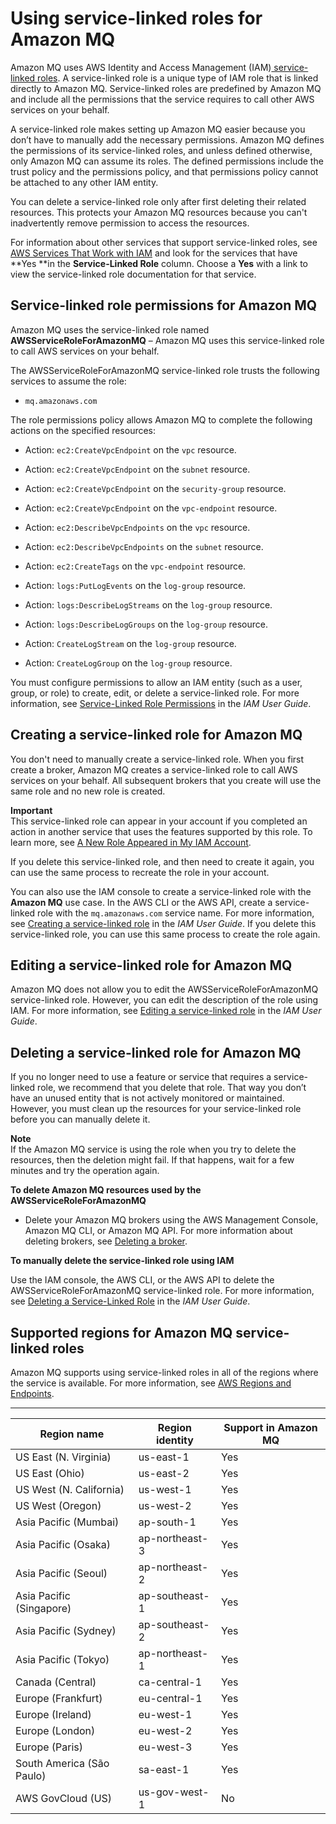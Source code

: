 # Using service\-linked roles for Amazon MQ<a name="using-service-linked-roles"></a>

Amazon MQ uses AWS Identity and Access Management \(IAM\)[ service\-linked roles](https://docs.aws.amazon.com/IAM/latest/UserGuide/id_roles_terms-and-concepts.html#iam-term-service-linked-role)\. A service\-linked role is a unique type of IAM role that is linked directly to Amazon MQ\. Service\-linked roles are predefined by Amazon MQ and include all the permissions that the service requires to call other AWS services on your behalf\. 

A service\-linked role makes setting up Amazon MQ easier because you don’t have to manually add the necessary permissions\. Amazon MQ defines the permissions of its service\-linked roles, and unless defined otherwise, only Amazon MQ can assume its roles\. The defined permissions include the trust policy and the permissions policy, and that permissions policy cannot be attached to any other IAM entity\.

You can delete a service\-linked role only after first deleting their related resources\. This protects your Amazon MQ resources because you can't inadvertently remove permission to access the resources\.

For information about other services that support service\-linked roles, see [AWS Services That Work with IAM](https://docs.aws.amazon.com/IAM/latest/UserGuide/reference_aws-services-that-work-with-iam.html) and look for the services that have **Yes **in the **Service\-Linked Role** column\. Choose a **Yes** with a link to view the service\-linked role documentation for that service\.

## Service\-linked role permissions for Amazon MQ<a name="slr-permissions"></a>

Amazon MQ uses the service\-linked role named **AWSServiceRoleForAmazonMQ** – Amazon MQ uses this service\-linked role to call AWS services on your behalf\.

The AWSServiceRoleForAmazonMQ service\-linked role trusts the following services to assume the role:
+ `mq.amazonaws.com`

The role permissions policy allows Amazon MQ to complete the following actions on the specified resources:
+ Action: `ec2:CreateVpcEndpoint` on the `vpc` resource\.

  
+ Action: `ec2:CreateVpcEndpoint` on the `subnet` resource\.

  
+ Action: `ec2:CreateVpcEndpoint` on the `security-group` resource\.

  
+ Action: `ec2:CreateVpcEndpoint` on the `vpc-endpoint` resource\.

  
+ Action: `ec2:DescribeVpcEndpoints` on the `vpc` resource\.

  
+ Action: `ec2:DescribeVpcEndpoints` on the `subnet` resource\.

  
+ Action: `ec2:CreateTags` on the `vpc-endpoint` resource\.

  
+ Action: `logs:PutLogEvents` on the `log-group` resource\.

  
+ Action: `logs:DescribeLogStreams` on the `log-group` resource\.

  
+ Action: `logs:DescribeLogGroups` on the `log-group` resource\.

  
+ Action: `CreateLogStream` on the `log-group` resource\.

  
+ Action: `CreateLogGroup` on the `log-group` resource\.

  

You must configure permissions to allow an IAM entity \(such as a user, group, or role\) to create, edit, or delete a service\-linked role\. For more information, see [Service\-Linked Role Permissions](https://docs.aws.amazon.com/IAM/latest/UserGuide/using-service-linked-roles.html#service-linked-role-permissions) in the *IAM User Guide*\.

## Creating a service\-linked role for Amazon MQ<a name="create-slr"></a>

You don't need to manually create a service\-linked role\. When you first create a broker, Amazon MQ creates a service\-linked role to call AWS services on your behalf\. All subsequent brokers that you create will use the same role and no new role is created\.

**Important**  
This service\-linked role can appear in your account if you completed an action in another service that uses the features supported by this role\. To learn more, see [A New Role Appeared in My IAM Account](https://docs.aws.amazon.com/IAM/latest/UserGuide/troubleshoot_roles.html#troubleshoot_roles_new-role-appeared)\.

If you delete this service\-linked role, and then need to create it again, you can use the same process to recreate the role in your account\.

You can also use the IAM console to create a service\-linked role with the **Amazon MQ** use case\. In the AWS CLI or the AWS API, create a service\-linked role with the `mq.amazonaws.com` service name\. For more information, see [Creating a service\-linked role](https://docs.aws.amazon.com/IAM/latest/UserGuide/using-service-linked-roles.html#create-service-linked-role) in the *IAM User Guide*\. If you delete this service\-linked role, you can use this same process to create the role again\.

## Editing a service\-linked role for Amazon MQ<a name="edit-slr"></a>

Amazon MQ does not allow you to edit the AWSServiceRoleForAmazonMQ service\-linked role\. However, you can edit the description of the role using IAM\. For more information, see [Editing a service\-linked role](https://docs.aws.amazon.com/IAM/latest/UserGuide/using-service-linked-roles.html#edit-service-linked-role) in the *IAM User Guide*\.

## Deleting a service\-linked role for Amazon MQ<a name="delete-slr"></a>

If you no longer need to use a feature or service that requires a service\-linked role, we recommend that you delete that role\. That way you don’t have an unused entity that is not actively monitored or maintained\. However, you must clean up the resources for your service\-linked role before you can manually delete it\.

**Note**  
If the Amazon MQ service is using the role when you try to delete the resources, then the deletion might fail\. If that happens, wait for a few minutes and try the operation again\.

**To delete Amazon MQ resources used by the AWSServiceRoleForAmazonMQ**
+ Delete your Amazon MQ brokers using the AWS Management Console, Amazon MQ CLI, or Amazon MQ API\. For more information about deleting brokers, see [Deleting a broker](amazon-mq-deleting-broker.md)\.

**To manually delete the service\-linked role using IAM**

Use the IAM console, the AWS CLI, or the AWS API to delete the AWSServiceRoleForAmazonMQ service\-linked role\. For more information, see [Deleting a Service\-Linked Role](https://docs.aws.amazon.com/IAM/latest/UserGuide/using-service-linked-roles.html#delete-service-linked-role) in the *IAM User Guide*\.

## Supported regions for Amazon MQ service\-linked roles<a name="slr-regions"></a>

Amazon MQ supports using service\-linked roles in all of the regions where the service is available\. For more information, see [AWS Regions and Endpoints](https://docs.aws.amazon.com/general/latest/gr/rande.html)\.


****  

| Region name | Region identity | Support in Amazon MQ | 
| --- | --- | --- | 
| US East \(N\. Virginia\) | us\-east\-1 | Yes | 
| US East \(Ohio\) | us\-east\-2 | Yes | 
| US West \(N\. California\) | us\-west\-1 | Yes | 
| US West \(Oregon\) | us\-west\-2 | Yes | 
| Asia Pacific \(Mumbai\) | ap\-south\-1 | Yes | 
| Asia Pacific \(Osaka\) | ap\-northeast\-3 | Yes | 
| Asia Pacific \(Seoul\) | ap\-northeast\-2 | Yes | 
| Asia Pacific \(Singapore\) | ap\-southeast\-1 | Yes | 
| Asia Pacific \(Sydney\) | ap\-southeast\-2 | Yes | 
| Asia Pacific \(Tokyo\) | ap\-northeast\-1 | Yes | 
| Canada \(Central\) | ca\-central\-1 | Yes | 
| Europe \(Frankfurt\) | eu\-central\-1 | Yes | 
| Europe \(Ireland\) | eu\-west\-1 | Yes | 
| Europe \(London\) | eu\-west\-2 | Yes | 
| Europe \(Paris\) | eu\-west\-3 | Yes | 
| South America \(São Paulo\) | sa\-east\-1 | Yes | 
| AWS GovCloud \(US\) | us\-gov\-west\-1 | No | 